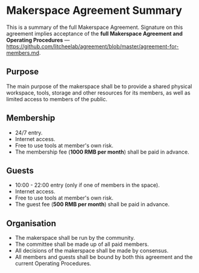 Makerspace Agreement Summary
============================

This is a summary of the full Makerspace Agreement. Signature on this agreement implies acceptance of the **full Makerspace Agreement and Operating Procedures** — https://github.com/litcheelab/agreement/blob/master/agreement-for-members.md.

Purpose
-------
The main purpose of the makerspace shall be to provide a shared physical workspace, tools, storage and other resources for its members, as well as limited access to members of the public.

Membership
----------
- 24/7 entry.
- Internet access.
- Free to use tools at member's own risk.
- The membership fee (**1000 RMB per month**) shall be paid in advance.

Guests
----------
- 10:00 - 22:00 entry (only if one of members in the space).
- Internet access.
- Free to use tools at member's own risk.
- The guest fee (**500 RMB per month**) shall be paid in advance.

Organisation
------------
- The makerspace shall be run by the community.
- The committee shall be made up of all paid members.
- All decisions of the makerspace shall be made by consensus.
- All members and guests shall be bound by both this agreement and the current Operating Procedures.







